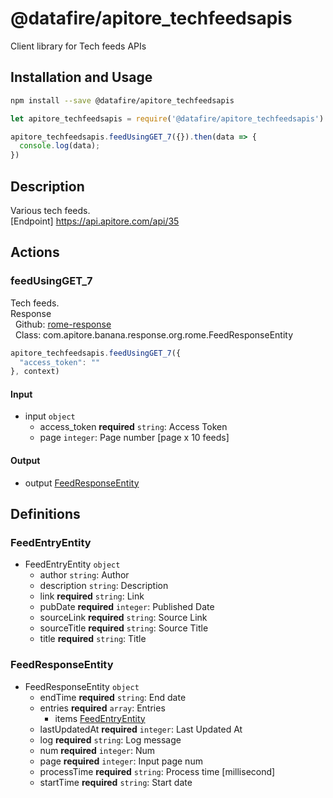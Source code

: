 # @datafire/apitore_techfeedsapis

Client library for Tech feeds APIs

## Installation and Usage
```bash
npm install --save @datafire/apitore_techfeedsapis
```
```js
let apitore_techfeedsapis = require('@datafire/apitore_techfeedsapis').create();

apitore_techfeedsapis.feedUsingGET_7({}).then(data => {
  console.log(data);
})
```

## Description

Various tech feeds.<BR />[Endpoint] https://api.apitore.com/api/35

## Actions

### feedUsingGET_7
Tech feeds.<BR />Response<BR />&nbsp; Github: <a href="https://github.com/keigohtr/apitore-response-parent/tree/master/rome-response">rome-response</a><BR />&nbsp; Class: com.apitore.banana.response.org.rome.FeedResponseEntity<BR />


```js
apitore_techfeedsapis.feedUsingGET_7({
  "access_token": ""
}, context)
```

#### Input
* input `object`
  * access_token **required** `string`: Access Token
  * page `integer`: Page number [page x 10 feeds]

#### Output
* output [FeedResponseEntity](#feedresponseentity)



## Definitions

### FeedEntryEntity
* FeedEntryEntity `object`
  * author `string`: Author
  * description `string`: Description
  * link **required** `string`: Link
  * pubDate **required** `integer`: Published Date
  * sourceLink **required** `string`: Source Link
  * sourceTitle **required** `string`: Source Title
  * title **required** `string`: Title

### FeedResponseEntity
* FeedResponseEntity `object`
  * endTime **required** `string`: End date
  * entries **required** `array`: Entries
    * items [FeedEntryEntity](#feedentryentity)
  * lastUpdatedAt **required** `integer`: Last Updated At
  * log **required** `string`: Log message
  * num **required** `integer`: Num
  * page **required** `integer`: Input page num
  * processTime **required** `string`: Process time [millisecond]
  * startTime **required** `string`: Start date


